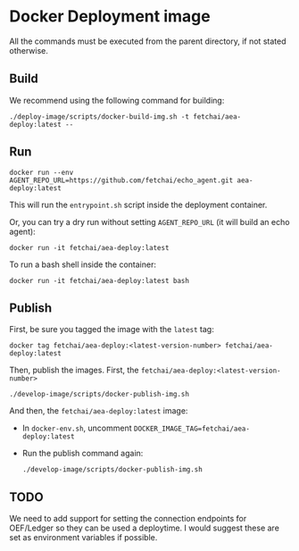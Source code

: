 # Docker Deployment image

All the commands must be executed from the parent directory, if not stated otherwise.

## Build

We recommend using the following command for building:

    ./deploy-image/scripts/docker-build-img.sh -t fetchai/aea-deploy:latest --

## Run

    docker run --env AGENT_REPO_URL=https://github.com/fetchai/echo_agent.git aea-deploy:latest

This will run the `entrypoint.sh` script inside the deployment container.

Or, you can try a dry run without setting `AGENT_REPO_URL` (it will build an echo agent):

    docker run -it fetchai/aea-deploy:latest

To run a bash shell inside the container: 

    docker run -it fetchai/aea-deploy:latest bash

## Publish

First, be sure you tagged the image with the `latest` tag: 

    docker tag fetchai/aea-deploy:<latest-version-number> fetchai/aea-deploy:latest

Then, publish the images. First, the `fetchai/aea-deploy:<latest-version-number>`

    ./develop-image/scripts/docker-publish-img.sh

And then, the `fetchai/aea-deploy:latest` image:

- In `docker-env.sh`, uncomment `DOCKER_IMAGE_TAG=fetchai/aea-deploy:latest`  

- Run the publish command again: 

      ./develop-image/scripts/docker-publish-img.sh


## TODO
We need to add support for setting the connection endpoints for OEF/Ledger so they can be used a deploytime. I would suggest these are set as environment variables if possible.
